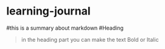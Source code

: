 # learning-journal
#this is a summary about markdown
#Heading
>in the heading part you can make the text Bold or Italic
